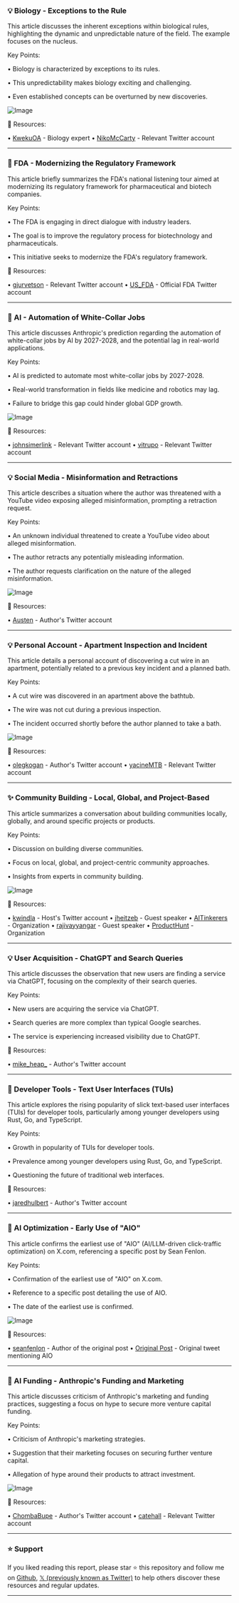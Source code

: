 ### 💡 Biology - Exceptions to the Rule

This article discusses the inherent exceptions within biological rules, highlighting the dynamic and unpredictable nature of the field.  The example focuses on the nucleus.

Key Points:

• Biology is characterized by exceptions to its rules.


• This unpredictability makes biology exciting and challenging.


• Even established concepts can be overturned by new discoveries.


![Image](https://pbs.twimg.com/media/Grjyh6rbEAAwqS_?format=png&name=small)

🔗 Resources:

• [KwekuOA](https://x.com/KwekuOA) - Biology expert
• [NikoMcCarty](https://x.com/NikoMcCarty) -  Relevant Twitter account


---

### 🤖 FDA - Modernizing the Regulatory Framework

This article briefly summarizes the FDA's national listening tour aimed at modernizing its regulatory framework for pharmaceutical and biotech companies.

Key Points:

• The FDA is engaging in direct dialogue with industry leaders.


• The goal is to improve the regulatory process for biotechnology and pharmaceuticals.


•  This initiative seeks to modernize the FDA's regulatory framework.



🔗 Resources:

• [gjurvetson](https://x.com/gjurvetson) - Relevant Twitter account
• [US_FDA](https://x.com/US_FDA) - Official FDA Twitter account


---

### 🤖 AI - Automation of White-Collar Jobs

This article discusses Anthropic's prediction regarding the automation of white-collar jobs by AI by 2027-2028, and the potential lag in real-world applications.


Key Points:

•  AI is predicted to automate most white-collar jobs by 2027-2028.


• Real-world transformation in fields like medicine and robotics may lag.


• Failure to bridge this gap could hinder global GDP growth.


![Image](https://pbs.twimg.com/amplify_video_thumb/1925715743531753472/img/8OL5xotzhSCcHanO.jpg)

🔗 Resources:

• [johnsimerlink](https://x.com/johnsimerlink) - Relevant Twitter account
• [vitrupo](https://x.com/vitrupo) - Relevant Twitter account



---

### 💡 Social Media - Misinformation and Retractions

This article describes a situation where the author was threatened with a YouTube video exposing alleged misinformation, prompting a retraction request.


Key Points:

• An unknown individual threatened to create a YouTube video about alleged misinformation.


• The author retracts any potentially misleading information.


• The author requests clarification on the nature of the alleged misinformation.


![Image](https://pbs.twimg.com/media/GrqjeoXXIAA3IJh?format=jpg&name=900x900)

🔗 Resources:

• [Austen](https://x.com/Austen) - Author's Twitter account



---

### 💡 Personal Account - Apartment Inspection and Incident

This article details a personal account of discovering a cut wire in an apartment, potentially related to a previous key incident and a planned bath.


Key Points:

• A cut wire was discovered in an apartment above the bathtub.


• The wire was not cut during a previous inspection.


• The incident occurred shortly before the author planned to take a bath.


![Image](https://pbs.twimg.com/media/Grq526TWsAAA_Fc?format=jpg&name=small)

🔗 Resources:

• [olegkogan](https://x.com/olegkogan) - Author's Twitter account
• [yacineMTB](https://x.com/yacineMTB) - Relevant Twitter account



---

### ✨ Community Building - Local, Global, and Project-Based

This article summarizes a conversation about building communities locally, globally, and around specific projects or products.


Key Points:

•  Discussion on building diverse communities.


•  Focus on local, global, and project-centric community approaches.


•  Insights from experts in community building.



![Image](https://pbs.twimg.com/amplify_video_thumb/1926050900419760128/img/vqLvH1GNq0iZFlgf.jpg)

🔗 Resources:

• [kwindla](https://x.com/kwindla) - Host's Twitter account
• [jheitzeb](https://x.com/jheitzeb) - Guest speaker
• [AITinkerers](https://x.com/AITinkerers) -  Organization
• [rajivayyangar](https://x.com/rajivayyangar) - Guest speaker
• [ProductHunt](https://x.com/ProductHunt) - Organization


---

### 💡 User Acquisition - ChatGPT and Search Queries

This article discusses the observation that new users are finding a service via ChatGPT, focusing on the complexity of their search queries.

Key Points:

• New users are acquiring the service via ChatGPT.


•  Search queries are more complex than typical Google searches.


•  The service is experiencing increased visibility due to ChatGPT.


🔗 Resources:

• [mike_heap_](https://x.com/mike_heap_) - Author's Twitter account


---

### 🚀 Developer Tools - Text User Interfaces (TUIs)

This article explores the rising popularity of slick text-based user interfaces (TUIs) for developer tools, particularly among younger developers using Rust, Go, and TypeScript.


Key Points:

•  Growth in popularity of TUIs for developer tools.


•  Prevalence among younger developers using Rust, Go, and TypeScript.


•  Questioning the future of traditional web interfaces.


🔗 Resources:

• [jaredhulbert](https://x.com/jaredhulbert) - Author's Twitter account


---

### 🤖 AI Optimization - Early Use of "AIO"

This article confirms the earliest use of "AIO" (AI/LLM-driven click-traffic optimization) on X.com, referencing a specific post by Sean Fenlon.


Key Points:

• Confirmation of the earliest use of "AIO" on X.com.


• Reference to a specific post detailing the use of AIO.


• The date of the earliest use is confirmed.


![Image](https://pbs.twimg.com/media/GrqrEBqWEAAgX2N?format=jpg&name=small)

🔗 Resources:

• [seanfenlon](https://x.com/seanfenlon) - Author of the original post
• [Original Post](https://x.com/seanfenlon/status/1689460140057980928) -  Original tweet mentioning AIO


---

### 🤖 AI Funding - Anthropic's Funding and Marketing

This article discusses criticism of Anthropic's marketing and funding practices, suggesting a focus on hype to secure more venture capital funding.


Key Points:

• Criticism of Anthropic's marketing strategies.


• Suggestion that their marketing focuses on securing further venture capital.


• Allegation of hype around their products to attract investment.


![Image](https://pbs.twimg.com/media/Grk3hGQWwAEH9SY?format=png&name=small)

🔗 Resources:

• [ChombaBupe](https://x.com/ChombaBupe) - Author's Twitter account
• [catehall](https://x.com/catehall) - Relevant Twitter account


---

### ⭐️ Support

If you liked reading this report, please star ⭐️ this repository and follow me on [Github](https://github.com/Drix10), [𝕏 (previously known as Twitter)](https://x.com/DRIX_10_) to help others discover these resources and regular updates.

---